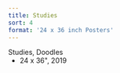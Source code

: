 ```yaml
---
title: Studies
sort: 4
format: '24 x 36 inch Posters'
---
```

<div>
<span class="name">Studies, Doodles</span>
<div>

<ul style="margin-top: 0;">
<li>24 x 36", 2019</li>
</ul>

</div>
</div>

<dynamic-image filename="crayon-01.jpg" class="image-50w image-1 shadow"></dynamic-image>
<dynamic-image filename="forgetmenots.jpg" class="image-50w image-2"></dynamic-image>
<dynamic-image filename="pfk.jpg" class="image-50w image-1 shadow"></dynamic-image>
<dynamic-image filename="n-n.jpg" class="image-50w image-2 shadow"></dynamic-image>